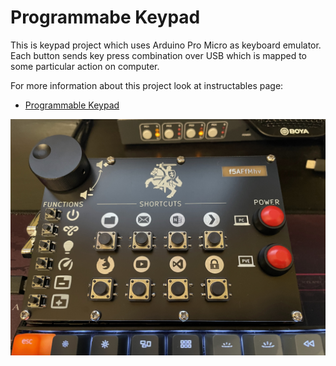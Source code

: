# Programmabe Keypad
This is keypad project which uses Arduino Pro Micro as keyboard emulator. Each button sends key press combination over USB which is mapped to some particular action on computer.

For more information about this project look at instructables page:
* [Programmable Keypad](https://www.instructables.com/Programmable-Keypad-1/)


![keypad](images/keypad.png "Keypad")
